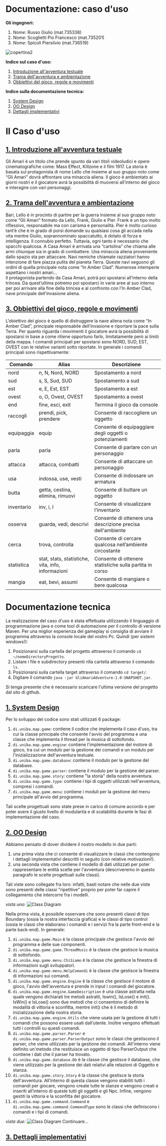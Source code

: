# Documentazione: caso d'uso
**Gli ingegneri:** 
1. *Nome:* Russo Giulio (mat.735338)
2. *Nome:* Scoglietti Pio Francesco (mat.735201)
3. *Nome:* Spicoli Piersilvio (mat.736519)

![copertina2](./copertina2.jpeg)

**Indice sul caso d'uso:**   
1. [Introduzione all'avventura testuale](#introduzione)
2. [Trama dell'avventura e ambientazione](#tramaeambientazione)
3. [Obbiettivi del gioco, regole e movimenti](#obbiettivi)  

**Indice sulla documentazione tecnica:**
1. [System Design](#systemdesign)
2. [OO Design](#oodesign)
3. [Dettagli implementativi](#dettagliimplementativi)

# Il Caso d'uso
## [**1. Introduzione all'avventura testuale**](#introduzione)
Gli Amari è un titolo che prende spunto da vari titoli videoludici e opere cinematografiche come: Mass Effect, Killzone e il film 1917. La storia è basata sul protagonista di nome Lello che insieme al suo gruppo noto come “Gli Amari” dovrà affrontare una minaccia aliena. Il gioco è ambientato ai giorni nostri e il giocatore avrà la possibilità di muoversi all’interno del gioco e interagire con vari personaggi.

## [**2. Trama dell'avventura e ambientazione**](#tramaeambientazione)
Bari, Lello è in procinto di partire per la guerra insieme al suo gruppo noto come “Gli Amari” formato da Lello, Frank, Giulio e Pier. Frank è un tipo molto riflessivo, responsabile ma con carisma e personalità. Pier è molto curioso tant’è che è in grado di porsi domande su qualsiasi cosa gli accada nella vita mentre Giulio, soprannominato spaccatutto, è dotato di forza e intelligenza. Il connubio perfetto. Tuttavia, ogni tanto è necessario che spacchi qualcosa. A Casa Amari è arrivata una “cartolina” che chiama alle armi chiunque sia in grado di combattere. Una minaccia aliena proveniente dallo spazio sta per attaccare. Navi nemiche chiamate razziatori hanno intenzione di fare piazza pulita del pianeta Terra. Queste navi seguono gli ordini di quella principale nota come “In Amber Clad”. Numerose intemperie aspettano i nostri amari...  
Il protagonista partendo da Casa Amari, potrà poi spostarsi all’interno della trincea. Da quest’ultima potremo poi spostarci in varie aree al suo interno per poi arrivare alla fine della trincea e al confronto con l’In Amber Clad, nave principale dell’invasione aliena.
## [**3. Obbiettivi del gioco, regole e movimenti**](#obbiettivi)
L’obiettivo del gioco è quello di distruggere la nave aliena nota come “In Amber Clad”, principale responsabile dell’invasione e riportare la pace sulla Terra. Per quanto riguarda i movimenti il giocatore avrà la possibilità di spostarsi in base a come ritiene opportuno farlo, limitatamente però ai limiti della mappa. I comandi principali per spostarsi sono NORD, SUD, EST, OVEST con le relative varianti sotto riportate. In generale i comandi principali sono rispettivamente:

Comando | Alias | Descrizione
------- | ----- | -----------
nord | n, N, Nord, NORD | Spostamento a nord
sud | s, S, Sud, SUD | Spostamento a sud
est | e, E, Est, EST | Spostamento a est
ovest | o, O, Ovest, OVEST | Spostamento a ovest
end | fine, esci, exit | Termina il gioco da console
raccogli | prendi, pick, prendere | Consente di raccogliere un oggetto
equipaggia | equip | Consente di equipaggiare degli oggetti o potenziamenti
parla | parla | Consente di parlare con un personaggio
attacca | attacca, combatti | Consente di attaccare un personaggio
usa | indossa, use, vesti | Consente di indossare un armatura
butta | getta, cestina, elimina, rimuovi | Consente di buttare un oggetto
inventario | inv, i, I | Consente di visualizzare l’inventario
osserva | guarda, vedi, descrivi | Consente di ottenere una descrizione precisa dell'ambiente
cerca | trova, controlla | Consente di cercare qualcosa nell’ambiente circostante
statistica | stat, stats, statistiche, vita, info, informazioni | Consente di ottenere statistiche sulla partita in corso
mangia | eat, bevi, assumi | Consente di mangiare o bere qualcosa  
  
# Documentazione tecnica
La realizzazione del caso d'uso è stata effettuata utilizzando il linguaggio di programmazione java e come tool di automazione per il controllo di versione Maven. 
Per una miglior esperienza del gameplay si consiglia di avviare il programma attraverso la console locale del vostro Pc. Quindi (per sistemi windows!):
1. Posizionarsi sulla cartella del progetto attraverso il comando `cd ~/nomeDirectoryProgetto`.
2. Listare i file e subdirectory presenti nlla cartella attraverso il comando `ls`.
3. Posizionarsi sulla cartella target attraverso il comando `cd target/`.
4. Digitare il comando `java -jar GliAmariAdventure-1.0-SNAPSHOT.jar`. 

Si tenga presente che è necessario scaricare l'ultima versione del progetto dal sito di github.

## [**1. System Design**](#systemdesign)
Per lo sviluppo del codice sono stati utilizzati 6 package:
1. `di.uniba.map.game`: contiene il codice che implementa il caso d'uso, tra cui la classe principale che consente l'avvio del programma e una classe che implementa il thread per la musica di sottofondo.
2. `di.uniba.map.game.engine`: contiene l'implementazione del motore di gioco, tra cui un modulo per la gestione dei comandi e un modulo per l'inizializzazione dell'avventura testuale.
3. `di.uniba.map.game.database`: contiene il modulo per la gestione del database.
4. `di.uniba.map.game.parser`: contiene il modulo per la gestione del parser.
5. `di.uniba.map.game.story`: contiene "la storia" della nostra avventura.
6. `di.uniba.map.game.type`: contiene i tipi di oggetti utilizzati nell'avventura, compresi i comandi.
7. `di.uniba.map.game.menu`: contiene i moduli per la gestione del menu principale all'avvio del programma.   

Tali scelte progettuali sono state prese in carico di comune accordo e per poter avere il giusto livello di modularità e di scalabilità durante le fasi di implementazione del caso.

## [**2. OO Design**](#oodesign)
Abbiamo pensato di dover dividere il nostro modello in due parti:
1. una prima vista che ci consente di visualizzare le classi che contengono i dettagli implementativi descritti in seguito (con relative motivazioni!).
2. una seconda vista che contiene il modello di dati utilizzati per poter rappresentare le entità scelte per l'avventura (descriveremo in questo paragrafo le scelte progettuali sulle classi).

Tali viste sono collegate fra loro: infatti, basti notare che nelle due viste sono presenti delle classi "ripetitive" proprio per poter far capire il collegamento che intercorre fra i modelli.

*vista uno*:
![Class Diagram](diagrams/ClassDiagram/vista1.jpg)

Nella prima vista, è possibile osservare che sono presenti classi di tipo Boundary (ossia la nostra interfaccia grafica) e le classi di tipo control (ossia le classi che elaborano i comandi e i servizi fra la parte front-end e la parte back-end). In generale:
1. `di.uniba.map.game.Main` è la classe principale che gestisce l'avvio del programma e delle sue componenti.
2. `di.uniba.map.game.game.ThreadMusic` è la classe che gestisce la musica di sottofondo.
3. `di.uniba.map.game.menu.ChiSiamo` è la classe che gestisce la finestra di informazioni sugli sviluppatori.
4. `di.uniba.map.game.menu.HelpComandi` è la classe che gestisce la finestra di informazioni sui comandi.
5. `di.uniba.map.game.engine.Engine` è la classe che gestisce il motore di gioco, l'avvio dell'avventura e prende in input i comandi del giocatore.
6. `di.uniba.map.game.engine.GameDescription` è una classe astratta nella quale vengono dichiarati tre metodi astratti, Iswin(), IsLose() e init(). IsWin() e IsLose() sono due metodi che ci consentono di definire le modalità di vittoria e sconfitta,  mentre init() che è il metodo di inizializzazione della nostra storia.
7. `di.uniba.map.game.engine.Utils` che viene usata per la gestione di tutti i comandi che possono essere usati dall’utente. Inoltre vengono effettuati tutti i controlli su questi comandi.
8. `di.uniba.map.game.parser.Parser` e `di.uniba.map.game.parser.ParserOutput` sono le classi che gestiscono il parser, che viene utilizzato per la gestione dei comandi. All'interno viene definito un'metodo che restituisce un oggetto di tipo ParserOutput che contiene i dati che il parser ha trovato.
9. `di.uniba.map.game.database.Db` è la classe che gestisce il database, che viene utilizzato per la gestione dei dati relativi alle relazioni di Oggetto e stanza.
10. `di.uniba.map.game.story.Story` è la classe che gestisce la storia dell'avventura. All’interno di questa classe vengono stabiliti tutti i comandi per giocare, vengono create tutte le stanze e vengono creati e inseriti all’interno di queste tutti gli oggetti e gli Npc. Infine, vengono gestiti la vittoria e la sconfitta del giocatore. 
11. `di.uniba.map.game.command.Command` e `di.uniba.map.game.command.CommandType` sono le classi che definiscono i comandi e i tipi di comandi.

*vista due*:
![Class Diagram](diagrams/ClassDiagram/vista2.jpg)
Continuare...

## [**3. Dettagli implementativi**](#dettagliimplementativi)